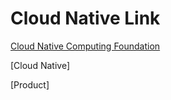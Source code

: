 # Cloud Native Link

[Cloud Native Computing Foundation](https://www.cncf.io/)

[Cloud Native]

[Product]
